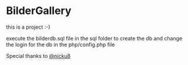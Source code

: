# BilderGallery
this is a project :-)

execute the bilderdb.sql file in the sql folder to create the db and change the login for the db in the php/config.php file

Special thanks to [@nicku8](https://github.com/nicku8)
